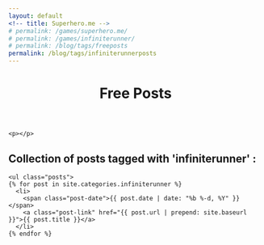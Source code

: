 ```yaml
---
layout: default
<!-- title: Superhero.me -->
# permalink: /games/superhero.me/
# permalink: /games/infiniterunner/
# permalink: /blog/tags/freeposts
permalink: /blog/tags/infiniterunnerposts
---
```


<div>
	<header class="post-header">
    	<h1>Free Posts</h1>
  </header>
	
	<p></p>
	
<h2>Collection of posts tagged with 'infiniterunner' : </h2>

	<ul class="posts">
    {% for post in site.categories.infiniterunner %}
      <li>
        <span class="post-date">{{ post.date | date: "%b %-d, %Y" }}</span>
        <a class="post-link" href="{{ post.url | prepend: site.baseurl }}">{{ post.title }}</a>
      </li>
    {% endfor %}
  </ul>

</div>
